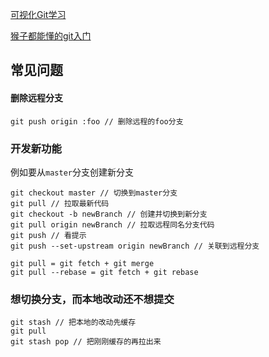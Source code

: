 [可视化Git学习](https://learngitbranching.js.org/?locale=zh_CN)

[猴子都能懂的git入门](https://backlog.com/git-tutorial/cn/)

## 常见问题

#### 删除远程分支

```
git push origin :foo // 删除远程的foo分支
```

### 开发新功能

例如要从`master`分支创建新分支

```text
git checkout master // 切换到master分支
git pull // 拉取最新代码
git checkout -b newBranch // 创建并切换到新分支
git pull origin newBranch // 拉取远程同名分支代码
git push // 看提示
git push --set-upstream origin newBranch // 关联到远程分支
```

```text
git pull = git fetch + git merge
git pull --rebase = git fetch + git rebase
```

### 想切换分支，而本地改动还不想提交

```text
git stash // 把本地的改动先缓存
git pull
git stash pop // 把刚刚缓存的再拉出来
```